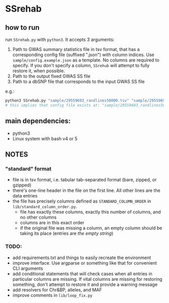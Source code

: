 # SSrehab

## how to run
run `SSrehab.py` with `python3`. It accepts 3 arguments:
 1. Path to GWAS summary statistics file in tsv format, that has a corresponding config file (suffixed \".json\") with column indices. Use `sample/config.example.json` as a template. No columns are required to specify. If you don't specify a column, `SSrehub` will attempt to fully restore it, when possible.
 2. Path to the output fixed GWAS SS file
 3. Path to a dbSNP file that corresponds to the input GWAS SS file

e.g.:
```python
python3 SSrehab.py "sample/29559693_randlines50000.tsv" "sample/29559693_randlines50000_SSREHUB-FIXED.tsv" "/media/$USER/exFAT_share/SelfDecode/dbSNP151_GRCh37.vcf.gz"
# this implies that config file exists at: "sample/29559693_randlines50000.tsv.json"
```

## main dependencies:
 - python3
 - Linux system with bash v4 or 5


## NOTES

### "standard" format
 - file is in tsv format, i.e. tabular tab-separated format (bare, zipped, or gzipped)
 - there's one-line header in the file on the first line. All other lines are the data entries
 - the file has precisely columns defined as `STANDARD_COLUMN_ORDER` in `lib/standard_column_order.py`.
    - file has exactly these columns, exactly this number of columns, and no other columns
    - columns are in this exact order
    - if the original file was missing a column, an empty column should be taking its place (entries are *the empty string*)




### TODO:
 - add requirements.txt and things to easily recreate the environment
 - improve interface. Use argparse or something like that for convenient CLI arguments
 - add conditional statements that will check cases when all entries in particular columns are missing. If vital columns are missing for restoring something, don't attempt to restore it and provide a warning message
 - add resolvers for Chr&BP, alleles, and MAF
 - improve comments in `lib/loop_fix.py`

